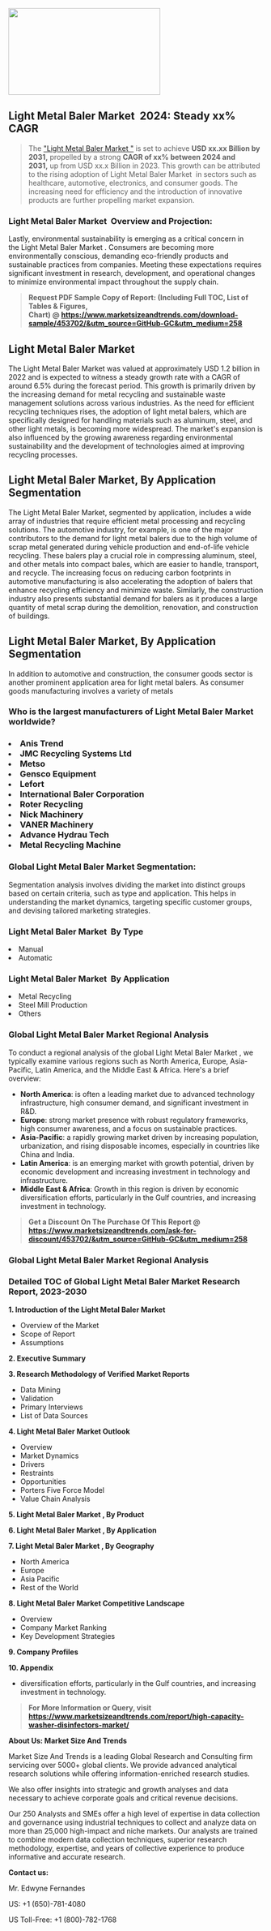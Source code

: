 <p><img class="alignnone size-medium wp-image-20088" src="https://ffe5etoiles.com/wp-content/uploads/2024/12/MST1-300x171.png" alt="" width="300" height="171" /></p><h2 id="ember46" class="ember-view reader-text-block__heading-2">Light Metal Baler Market &nbsp;2024: Steady&nbsp;xx% CAGR</h2><blockquote id="ember47" class="ember-view reader-text-block__blockquote">The&nbsp;<a class="app-aware-link " href="https://www.marketsizeandtrends.com/download-sample/453702/&utm_source=GitHub-GC&utm_medium=258" target="_blank" data-test-app-aware-link="">"Light Metal Baler Market "</a>&nbsp;is set to achieve&nbsp;<strong>USD&nbsp;xx.xx&nbsp;Billion by 2031,</strong>&nbsp;propelled by a strong&nbsp;<strong>CAGR of&nbsp;xx% between 2024 and 2031,</strong>&nbsp;up from USD xx.x Billion in 2023. This growth can be attributed to the rising adoption of&nbsp;Light Metal Baler Market &nbsp;in sectors such as healthcare, automotive, electronics, and consumer goods. The increasing need for efficiency and the introduction of innovative products are further propelling market expansion.</blockquote><h3 id="ember48" class="ember-view reader-text-block__heading-3">Light Metal Baler Market &nbsp;Overview and Projection:</h3><p id="ember49" class="ember-view reader-text-block__paragraph">Lastly, environmental sustainability is emerging as a critical concern in the&nbsp;Light Metal Baler Market . Consumers are becoming more environmentally conscious, demanding eco-friendly products and sustainable practices from companies. Meeting these expectations requires significant investment in research, development, and operational changes to minimize environmental impact throughout the supply chain.</p><blockquote id="ember50" class="ember-view reader-text-block__blockquote"><strong>Request PDF Sample Copy of Report: (Including Full TOC, List of Tables &amp; Figures, Chart)&nbsp;@&nbsp;<strong><a href="https://www.marketsizeandtrends.com/download-sample/453702/&utm_source=GitHub-GC&utm_medium=258" target="_blank">https://www.marketsizeandtrends.com/download-sample/453702/&utm_source=GitHub-GC&utm_medium=258</a></strong></strong></blockquote><h3 class=""><h2>Light Metal Baler Market</h2><p>The Light Metal Baler Market was valued at approximately USD 1.2 billion in 2022 and is expected to witness a steady growth rate with a CAGR of around 6.5% during the forecast period. This growth is primarily driven by the increasing demand for metal recycling and sustainable waste management solutions across various industries. As the need for efficient recycling techniques rises, the adoption of light metal balers, which are specifically designed for handling materials such as aluminum, steel, and other light metals, is becoming more widespread. The market's expansion is also influenced by the growing awareness regarding environmental sustainability and the development of technologies aimed at improving recycling processes.</p><h2>Light Metal Baler Market, By Application Segmentation</h2><p>The Light Metal Baler Market, segmented by application, includes a wide array of industries that require efficient metal processing and recycling solutions. The automotive industry, for example, is one of the major contributors to the demand for light metal balers due to the high volume of scrap metal generated during vehicle production and end-of-life vehicle recycling. These balers play a crucial role in compressing aluminum, steel, and other metals into compact bales, which are easier to handle, transport, and recycle. The increasing focus on reducing carbon footprints in automotive manufacturing is also accelerating the adoption of balers that enhance recycling efficiency and minimize waste. Similarly, the construction industry also presents substantial demand for balers as it produces a large quantity of metal scrap during the demolition, renovation, and construction of buildings.</p><h2>Light Metal Baler Market, By Application Segmentation</h2><p>In addition to automotive and construction, the consumer goods sector is another prominent application area for light metal balers. As consumer goods manufacturing involves a variety of metals</h3><h3 id="" class="">Who is the largest manufacturers of&nbsp;Light Metal Baler Market worldwide?</h3><h3 class=""></Li><Li>Anis Trend</Li><Li> JMC Recycling Systems Ltd</Li><Li> Metso</Li><Li> Gensco Equipment</Li><Li> Lefort</Li><Li> International Baler Corporation</Li><Li> Roter Recycling</Li><Li> Nick Machinery</Li><Li> VANER Machinery</Li><Li> Advance Hydrau Tech</Li><Li> Metal Recycling Machine</h3><h3 id="ember53" class="ember-view reader-text-block__heading-3">Global&nbsp;Light Metal Baler Market Segmentation:</h3><p id="ember54" class="ember-view reader-text-block__paragraph">Segmentation analysis involves dividing the market into distinct groups based on certain criteria, such as type and application. This helps in understanding the market dynamics, targeting specific customer groups, and devising tailored marketing strategies.</p><h3 id="" class="">Light Metal Baler Market &nbsp;By Type</h3><p></Li><Li>Manual</Li><Li> Automatic</p><h3 id="" class="">Light Metal Baler Market &nbsp;By Application</h3><p class=""></Li><Li>Metal Recycling</Li><Li> Steel Mill Production</Li><Li> Others</p><h3 id="ember62" class="ember-view reader-text-block__heading-3">Global Light Metal Baler Market Regional Analysis</h3><p id="ember63" class="ember-view reader-text-block__paragraph">To conduct a regional analysis of the global Light Metal Baler Market , we typically examine various regions such as North America, Europe, Asia-Pacific, Latin America, and the Middle East &amp; Africa. Here's a brief overview:</p><ul><li><strong>North America</strong>: is often a leading market due to advanced technology infrastructure, high consumer demand, and significant investment in R&amp;D.</li><li><strong>Europe</strong>: strong market presence with robust regulatory frameworks, high consumer awareness, and a focus on sustainable practices.</li><li><strong>Asia-Pacific</strong>: a rapidly growing market driven by increasing population, urbanization, and rising disposable incomes, especially in countries like China and India.</li><li><strong>Latin America</strong>: is an emerging market with growth potential, driven by economic development and increasing investment in technology and infrastructure.</li><li><strong>Middle East &amp; Africa</strong>: Growth in this region is driven by economic diversification efforts, particularly in the Gulf countries, and increasing investment in technology.</li></ul><blockquote id="ember61" class="ember-view reader-text-block__blockquote"><strong>Get a Discount On The Purchase Of This Report @ <strong><a href="https://html-cleaner.com/" target="">https://www.marketsizeandtrends.com/ask-for-discount/453702/&utm_source=GitHub-GC&utm_medium=258</a></strong></strong></blockquote><h3 id="ember62" class="ember-view reader-text-block__heading-3">Global Light Metal Baler Market Regional Analysis</h3><h3 id="" class="">Detailed TOC of Global Light Metal Baler Market Research Report, 2023-2030</h3><p id="" class=""><strong>1. Introduction of the Light Metal Baler Market </strong></p><ul><li>Overview of the Market</li><li>Scope of Report</li><li>Assumptions</li></ul><p id="" class=""><strong>2. Executive Summary</strong></p><p id="" class=""><strong>3. Research Methodology of Verified Market Reports</strong></p><ul><li>Data Mining</li><li>Validation</li><li>Primary Interviews</li><li>List of Data Sources</li></ul><p id="" class=""><strong>4. Light Metal Baler Market Outlook</strong></p><ul><li>Overview</li><li>Market Dynamics</li><li>Drivers</li><li>Restraints</li><li>Opportunities</li><li>Porters Five Force Model</li><li>Value Chain Analysis</li></ul><p id="" class=""><strong>5. Light Metal Baler Market , By Product</strong></p><p id="" class=""><strong>6. Light Metal Baler Market , By Application</strong></p><p id="" class=""><strong>7. Light Metal Baler Market , By Geography</strong></p><ul><li>North America</li><li>Europe</li><li>Asia Pacific</li><li>Rest of the World</li></ul><p id="" class=""><strong>8. Light Metal Baler Market Competitive Landscape</strong></p><ul><li>Overview</li><li>Company Market Ranking</li><li>Key Development Strategies</li></ul><p id="" class=""><strong>9. Company Profiles</strong></p><p id="" class=""><strong>10. Appendix</strong></p><ul><li>diversification efforts, particularly in the Gulf countries, and increasing investment in technology.</li></ul><blockquote id="ember65" class="ember-view reader-text-block__blockquote"><strong>For More Information or Query, visit <strong><strong><a href="https://html-cleaner.com/" target="">https://www.marketsizeandtrends.com/report/high-capacity-washer-disinfectors-market/</a></strong></strong></strong></blockquote><p id="" class=""><strong>About Us: Market Size And Trends</strong></p><p id="" class="">Market Size And Trends is a leading Global Research and Consulting firm servicing over 5000+ global clients. We provide advanced analytical research solutions while offering information-enriched research studies.</p><p id="" class="">We also offer insights into strategic and growth analyses and data necessary to achieve corporate goals and critical revenue decisions.</p><p id="" class="">Our 250 Analysts and SMEs offer a high level of expertise in data collection and governance using industrial techniques to collect and analyze data on more than 25,000 high-impact and niche markets. Our analysts are trained to combine modern data collection techniques, superior research methodology, expertise, and years of collective experience to produce informative and accurate research.</p><p id="" class=""><strong>Contact us:</strong></p><p id="" class="">Mr. Edwyne Fernandes</p><p id="" class="">US: +1 (650)-781-4080</p><p id="" class="">US Toll-Free: +1 (800)-782-1768</p>
